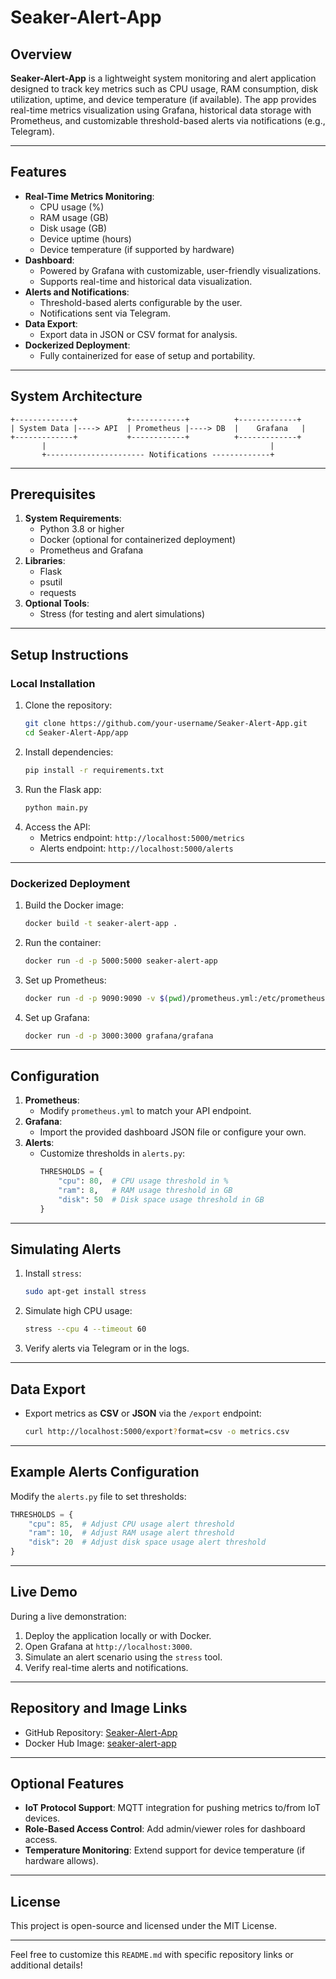 # Seaker-Alert-App

## Overview
**Seaker-Alert-App** is a lightweight system monitoring and alert application designed to track key metrics such as CPU usage, RAM consumption, disk utilization, uptime, and device temperature (if available). The app provides real-time metrics visualization using Grafana, historical data storage with Prometheus, and customizable threshold-based alerts via notifications (e.g., Telegram).

---

## Features
- **Real-Time Metrics Monitoring**:
  - CPU usage (%)
  - RAM usage (GB)
  - Disk usage (GB)
  - Device uptime (hours)
  - Device temperature (if supported by hardware)
- **Dashboard**:
  - Powered by Grafana with customizable, user-friendly visualizations.
  - Supports real-time and historical data visualization.
- **Alerts and Notifications**:
  - Threshold-based alerts configurable by the user.
  - Notifications sent via Telegram.
- **Data Export**:
  - Export data in JSON or CSV format for analysis.
- **Dockerized Deployment**:
  - Fully containerized for ease of setup and portability.

---

## System Architecture
```plaintext
+-------------+           +------------+          +-------------+
| System Data |----> API  | Prometheus |----> DB  |    Grafana   |
+-------------+           +------------+          +-------------+
       |                                                  |
       +---------------------- Notifications -------------+
```

---

## Prerequisites
1. **System Requirements**:
   - Python 3.8 or higher
   - Docker (optional for containerized deployment)
   - Prometheus and Grafana
2. **Libraries**:
   - Flask
   - psutil
   - requests
3. **Optional Tools**:
   - Stress (for testing and alert simulations)

---

## Setup Instructions

### **Local Installation**
1. Clone the repository:
   ```bash
   git clone https://github.com/your-username/Seaker-Alert-App.git
   cd Seaker-Alert-App/app
   ```
2. Install dependencies:
   ```bash
   pip install -r requirements.txt
   ```
3. Run the Flask app:
   ```bash
   python main.py
   ```
4. Access the API:
   - Metrics endpoint: `http://localhost:5000/metrics`
   - Alerts endpoint: `http://localhost:5000/alerts`

---

### **Dockerized Deployment**
1. Build the Docker image:
   ```bash
   docker build -t seaker-alert-app .
   ```
2. Run the container:
   ```bash
   docker run -d -p 5000:5000 seaker-alert-app
   ```
3. Set up Prometheus:
   ```bash
   docker run -d -p 9090:9090 -v $(pwd)/prometheus.yml:/etc/prometheus/prometheus.yml prom/prometheus
   ```
4. Set up Grafana:
   ```bash
   docker run -d -p 3000:3000 grafana/grafana
   ```

---

## Configuration
1. **Prometheus**:
   - Modify `prometheus.yml` to match your API endpoint.
2. **Grafana**:
   - Import the provided dashboard JSON file or configure your own.
3. **Alerts**:
   - Customize thresholds in `alerts.py`:
     ```python
     THRESHOLDS = {
         "cpu": 80,  # CPU usage threshold in %
         "ram": 8,   # RAM usage threshold in GB
         "disk": 50  # Disk space usage threshold in GB
     }
     ```

---

## Simulating Alerts
1. Install `stress`:
   ```bash
   sudo apt-get install stress
   ```
2. Simulate high CPU usage:
   ```bash
   stress --cpu 4 --timeout 60
   ```
3. Verify alerts via Telegram or in the logs.

---

## Data Export
- Export metrics as **CSV** or **JSON** via the `/export` endpoint:
  ```bash
  curl http://localhost:5000/export?format=csv -o metrics.csv
  ```

---

## Example Alerts Configuration
Modify the `alerts.py` file to set thresholds:
```python
THRESHOLDS = {
    "cpu": 85,  # Adjust CPU usage alert threshold
    "ram": 10,  # Adjust RAM usage alert threshold
    "disk": 20  # Adjust disk space usage alert threshold
}
```

---

## Live Demo
During a live demonstration:
1. Deploy the application locally or with Docker.
2. Open Grafana at `http://localhost:3000`.
3. Simulate an alert scenario using the `stress` tool.
4. Verify real-time alerts and notifications.

---

## Repository and Image Links
- GitHub Repository: [Seaker-Alert-App](https://github.com/your-username/Seaker-Alert-App)
- Docker Hub Image: [seaker-alert-app](https://hub.docker.com/r/your-username/seaker-alert-app)

---

## Optional Features
- **IoT Protocol Support**: MQTT integration for pushing metrics to/from IoT devices.
- **Role-Based Access Control**: Add admin/viewer roles for dashboard access.
- **Temperature Monitoring**: Extend support for device temperature (if hardware allows).

---

## License
This project is open-source and licensed under the MIT License.

---

Feel free to customize this `README.md` with specific repository links or additional details!
